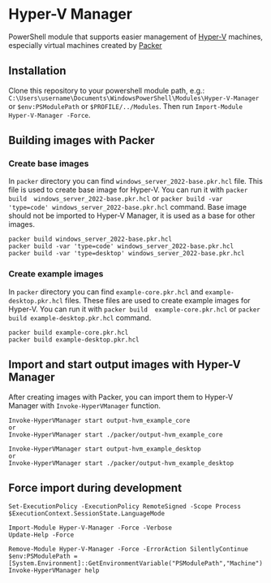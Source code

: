 # Hyper-V Manager

PowerShell module that supports easier management of [Hyper-V](https://learn.microsoft.com/en-us/windows-server/virtualization/hyper-v/hyper-v-overview?pivots=windows) machines,
especially virtual machines created by [Packer](https://www.packer.io/)

## Installation

Clone this repository to your powershell module path, e.g.: `C:\Users\username\Documents\WindowsPowerShell\Modules\Hyper-V-Manager`
or `$env:PSModulePath` or `$PROFILE/../Modules`. Then run `Import-Module Hyper-V-Manager -Force`.

## Building images with Packer

### Create base images

In `packer` directory you can find `windows_server_2022-base.pkr.hcl` file. This file is used to create base image for Hyper-V.
You can run it with `packer build  windows_server_2022-base.pkr.hcl`  or `packer build -var 'type=code' windows_server_2022-base.pkr.hcl` command.
Base image should not be imported to Hyper-V Manager, it is used as a base for other images.

```pwsh
packer build windows_server_2022-base.pkr.hcl
packer build -var 'type=code' windows_server_2022-base.pkr.hcl
packer build -var 'type=desktop' windows_server_2022-base.pkr.hcl
```

### Create example images

In `packer` directory you can find `example-core.pkr.hcl` and `example-desktop.pkr.hcl` files. These files are used to create example images for Hyper-V.
You can run it with `packer build  example-core.pkr.hcl`  or `packer build example-desktop.pkr.hcl` command.

```pwsh
packer build example-core.pkr.hcl
packer build example-desktop.pkr.hcl
```

## Import and start output images with Hyper-V Manager

After creating images with Packer, you can import them to Hyper-V Manager with `Invoke-HyperVManager` function.

```pwsh
Invoke-HyperVManager start output-hvm_example_core
or
Invoke-HyperVManager start ./packer/output-hvm_example_core

Invoke-HyperVManager start output-hvm_example_desktop
or
Invoke-HyperVManager start ./packer/output-hvm_example_desktop
```

## Force import during development

```pwsh
Set-ExecutionPolicy -ExecutionPolicy RemoteSigned -Scope Process
$ExecutionContext.SessionState.LanguageMode

Import-Module Hyper-V-Manager -Force -Verbose
Update-Help -Force

Remove-Module Hyper-V-Manager -Force -ErrorAction SilentlyContinue
$env:PSModulePath = [System.Environment]::GetEnvironmentVariable("PSModulePath","Machine")
Invoke-HyperVManager help
```
